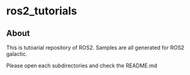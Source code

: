 # ros2_tutorials

## About
This is tutoarial repository of ROS2.
Samples are all generated for ROS2 galactic.

Please open each subdirectories and check the README.md
